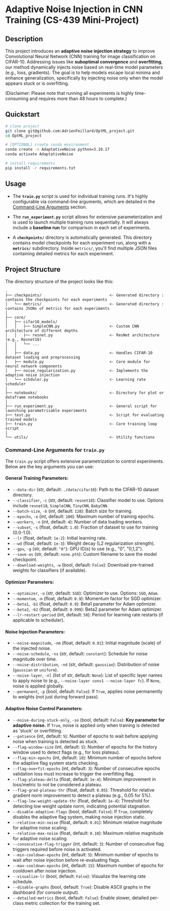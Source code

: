 # Adaptive Noise Injection in CNN Training (CS-439 Mini-Project)

## Description

This project introduces an **adaptive noise injection strategy** to improve Convolutional Neural Network (CNN) training for image classification on CIFAR-10. Addressing issues like **suboptimal convergence** and **overfitting**, our method dynamically injects noise based on real-time model parameters (e.g., loss, gradients). The goal is to help models escape local minima and enhance generalization, specifically by injecting noise only when the model appears stuck or is overfitting.

(Disclaimer: Please note that running all experiments is highly time-consuming and requires more than 48 hours to complete.)

## Quickstart

```bash
# clone project
git clone git@github.com:AdrienFeillard/OptML_project.git
cd OptML_project

# [OPTIONAL] create conda environment
conda create -n AdaptativeNoise python=3.10.17
conda activate AdaptativeNoise

# install requirements
pip install -r requirements.txt
```

## Usage

* The **`train.py`** script is used for individual training runs. It's highly configurable via command-line arguments, which are detailed in the [Command-Line Arguments](#command-line-arguments-for-trainpy) section.

* The **`run_experiment.py`** script allows for extensive parameterization and is used to launch multiple training runs sequentially. It will always include a **baseline run** for comparison in each set of experiments.

* A **`checkpoints/`** directory is automatically generated. This directory contains model checkpoints for each experiment run, along with a **`metrics/`** subdirectory. Inside `metrics/`, you'll find multiple JSON files containing detailed metrics for each experiment.

## Project Structure

The directory structure of the project looks like this:

```
.
├── checkpoints/                              <- Generated directory : contains the checkpoints for each experiments
│   └── metrics/                              <- Generated directory : contains JSONs of metrics for each experiments
│
├── core/
│   ├── cifar10_models/
│   │   ├── SimpleCNN.py                      <- Custom CNN architecture of different depths
│   │   ├── resnet.py                         <- ResNet architecture (e.g., Resnet18)
│   │   └── ...
│   │
│   ├── data.py                               <- Handles CIFAR-10 dataset loading and preprocessing
│   ├── module.py                             <- Core module for neural network components
│   ├── noise_regularization.py               <- Implements the adaptive noise injection
│   └── schduler.py                           <- Learning rate scheduler
│
├── notebooks/                                <- Directory for plot or dataframe notebooks
│
├── run_experiment.py                         <- General script for launching parametrisable experiments 
├── test.py                                   <- Script for evaluating trained models
├── train.py                                  <- Core training loop script
│
└── utils/                                    <- Utility functions
```

### Command-Line Arguments for `train.py`

The `train.py` script offers extensive parametrization to control experiments. Below are the key arguments you can use:

#### General Training Parameters:

* `--data-dir` (str, default: `./data/cifar10`): Path to the CIFAR-10 dataset directory.
* `--classifier`, `-c` (str, default: `resnet18`): Classifier model to use. Options include `resnet18`, `SimpleCNN`, `TinyCNN`, `BabyCNN`.
* `--batch-size`, `-b` (int, default: `128`): Batch size for training.
* `--epochs`, `-e` (int, default: `100`): Maximum number of training epochs.
* `--workers`, `-n` (int, default: `4`): Number of data loading workers.
* `--subset`, `-s` (float, default: `1.0`): Fraction of dataset to use for training (0.0-1.0).
* `--lr` (float, default: `1e-2`): Initial learning rate.
* `--wd` (float, default: `1e-3`): Weight decay (L2 regularization strength).
* `--gpu`, `-g` (str, default: `"0"`): GPU ID(s) to use (e.g., "0", "0,1,2").
* `--save-as` (str, default: `none.pth`): Custom filename to save the model checkpoint.
* `--download-weights`, `-w` (bool, default: `False`): Download pre-trained weights for classifiers (if available).

#### Optimizer Parameters:

* `--optimizer`, `-o` (str, default: `SGD`): Optimizer to use. Options: `SGD`, `Adam`.
* `--momentum`, `-m` (float, default: `0.9`): Momentum factor for SGD optimizer.
* `--beta1`, `-b1` (float, default: `0.9`): Beta1 parameter for Adam optimizer.
* `--beta2`, `-b2` (float, default: `0.999`): Beta2 parameter for Adam optimizer.
* `--lr-restart-period` (int, default: `50`): Period for learning rate restarts (if applicable to scheduler).

#### Noise Injection Parameters:

* `--noise-magnitude`, `-nm` (float, default: `0.01`): Initial magnitude (scale) of the injected noise.
* `--noise-schedule`, `-ns` (str, default: `constant`): Schedule for noise magnitude over time.
* `--noise-distribution`, `-nd` (str, default: `gaussian`): Distribution of noise (`gaussian` or `uniform`).
* `--noise-layer`, `-nl` (list of str, default: `None`): List of specific layer names to apply noise to (e.g., `--noise-layer conv1 --noise-layer fc`). If `None`, noise is applied globally.
* `--permanent`, `-p` (bool, default: `False`): If `True`, applies noise permanently to weights (not just during forward pass).

#### Adaptive Noise Control Parameters:

* `--noise-during-stuck-only`, `-so` (bool, default: `False`): **Key parameter for adaptive noise.** If `True`, noise is applied only when training is detected as 'stuck' or overfitting.
* `--patience` (int, default: `5`): Number of epochs to wait before applying noise when training is detected as stuck.
* `--flag-window-size` (int, default: `5`): Number of epochs for the history window used to detect flags (e.g., for loss plateau).
* `--flag-min-epochs` (int, default: `10`): Minimum number of epochs before the adaptive flag system starts checking.
* `--flag-overfit-epochs` (int, default: `3`): Number of consecutive epochs validation loss must increase to trigger the overfitting flag.
* `--flag-plateau-delta` (float, default: `1e-4`): Minimum improvement in loss/metric to not be considered a plateau.
* `--flag-grad-plateau-thr` (float, default: `0.05`): Threshold for relative gradient norm improvement to detect a plateau (e.g., 0.05 for 5%).
* `--flag-low-weight-update-thr` (float, default: `1e-4`): Threshold for detecting low weight update norm, indicating potential stagnation.
* `--disable-adaptive-flags` (bool, default: `False`): If `True`, completely disables the adaptive flag system, making noise injection static.
* `--relative-min-noise` (float, default: `0.01`): Minimum relative magnitude for adaptive noise scaling.
* `--relative-max-noise` (float, default: `0.10`): Maximum relative magnitude for adaptive noise scaling.
* `--consecutive-flag-trigger` (int, default: `3`): Number of consecutive flag triggers required before noise is activated.
* `--min-cooldown-epochs` (int, default: `5`): Minimum number of epochs to wait after noise injection before re-evaluating flags.
* `--max-cooldown-epochs` (int, default: `15`): Maximum number of epochs for cooldown after noise injection.
* `--visualize-lr` (bool, default: `False`): Visualize the learning rate schedule.
* `--disable-graphs` (bool, default: `True`): Disable ASCII graphs in the dashboard (for console output).
* `--detailed-metrics` (bool, default: `False`): Enable slower, detailed per-class metric collection for the training set.